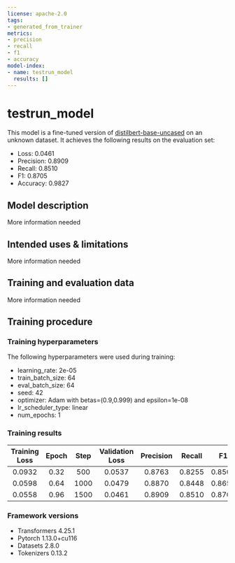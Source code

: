 ```yaml
---
license: apache-2.0
tags:
- generated_from_trainer
metrics:
- precision
- recall
- f1
- accuracy
model-index:
- name: testrun_model
  results: []
---
```


<!-- This model card has been generated automatically according to the information the Trainer had access to. You
should probably proofread and complete it, then remove this comment. -->

# testrun_model

This model is a fine-tuned version of [distilbert-base-uncased](https://huggingface.co/distilbert-base-uncased) on an unknown dataset.
It achieves the following results on the evaluation set:
- Loss: 0.0461
- Precision: 0.8909
- Recall: 0.8510
- F1: 0.8705
- Accuracy: 0.9827

## Model description

More information needed

## Intended uses & limitations

More information needed

## Training and evaluation data

More information needed

## Training procedure

### Training hyperparameters

The following hyperparameters were used during training:
- learning_rate: 2e-05
- train_batch_size: 64
- eval_batch_size: 64
- seed: 42
- optimizer: Adam with betas=(0.9,0.999) and epsilon=1e-08
- lr_scheduler_type: linear
- num_epochs: 1

### Training results

| Training Loss | Epoch | Step | Validation Loss | Precision | Recall | F1     | Accuracy |
|:-------------:|:-----:|:----:|:---------------:|:---------:|:------:|:------:|:--------:|
| 0.0932        | 0.32  | 500  | 0.0537          | 0.8763    | 0.8255 | 0.8502 | 0.9799   |
| 0.0598        | 0.64  | 1000 | 0.0479          | 0.8870    | 0.8448 | 0.8654 | 0.9820   |
| 0.0558        | 0.96  | 1500 | 0.0461          | 0.8909    | 0.8510 | 0.8705 | 0.9827   |


### Framework versions

- Transformers 4.25.1
- Pytorch 1.13.0+cu116
- Datasets 2.8.0
- Tokenizers 0.13.2
